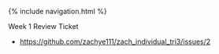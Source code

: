 {% include navigation.html %}

Week 1 Review Ticket
- https://github.com/zachye111/zach_individual_tri3/issues/2
